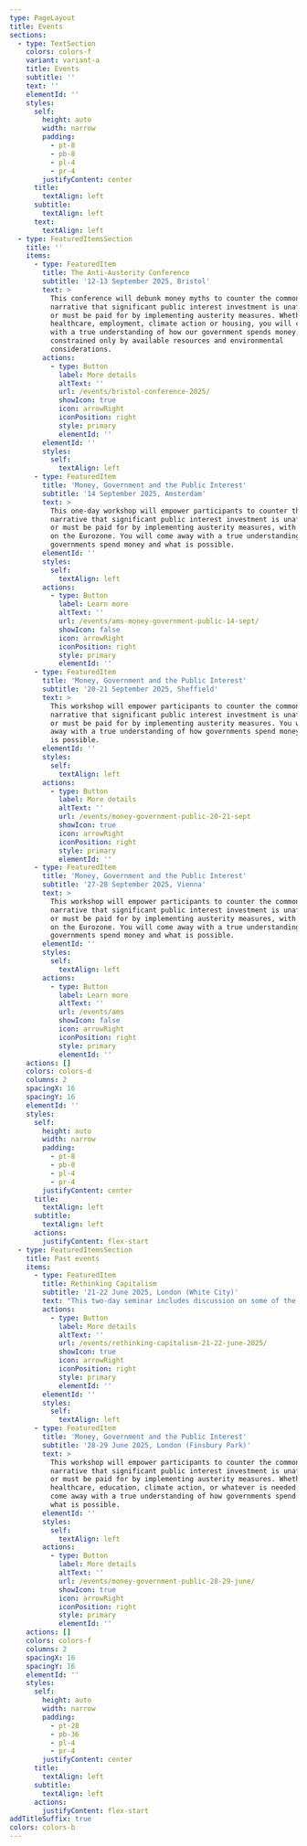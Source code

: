 ```yaml
---
type: PageLayout
title: Events
sections:
  - type: TextSection
    colors: colors-f
    variant: variant-a
    title: Events
    subtitle: ''
    text: ''
    elementId: ''
    styles:
      self:
        height: auto
        width: narrow
        padding:
          - pt-8
          - pb-8
          - pl-4
          - pr-4
        justifyContent: center
      title:
        textAlign: left
      subtitle:
        textAlign: left
      text:
        textAlign: left
  - type: FeaturedItemsSection
    title: ''
    items:
      - type: FeaturedItem
        title: The Anti-Austerity Conference
        subtitle: '12-13 September 2025, Bristol'
        text: >
          This conference will debunk money myths to counter the common
          narrative that significant public interest investment is unaffordable
          or must be paid for by implementing austerity measures. Whether for
          healthcare, employment, climate action or housing, you will come away
          with a true understanding of how our government spends money, which is
          constrained only by available resources and environmental
          considerations.
        actions:
          - type: Button
            label: More details
            altText: ''
            url: /events/bristol-conference-2025/
            showIcon: true
            icon: arrowRight
            iconPosition: right
            style: primary
            elementId: ''
        elementId: ''
        styles:
          self:
            textAlign: left
      - type: FeaturedItem
        title: 'Money, Government and the Public Interest'
        subtitle: '14 September 2025, Amsterdam'
        text: >
          This one-day workshop will empower participants to counter the common
          narrative that significant public interest investment is unaffordable
          or must be paid for by implementing austerity measures, with a focus
          on the Eurozone. You will come away with a true understanding of how
          governments spend money and what is possible.
        elementId: ''
        styles:
          self:
            textAlign: left
        actions:
          - type: Button
            label: Learn more
            altText: ''
            url: /events/ams-money-government-public-14-sept/
            showIcon: false
            icon: arrowRight
            iconPosition: right
            style: primary
            elementId: ''
      - type: FeaturedItem
        title: 'Money, Government and the Public Interest'
        subtitle: '20-21 September 2025, Sheffield'
        text: >
          This workshop will empower participants to counter the common
          narrative that significant public interest investment is unaffordable
          or must be paid for by implementing austerity measures. You will come
          away with a true understanding of how governments spend money and what
          is possible.
        elementId: ''
        styles:
          self:
            textAlign: left
        actions:
          - type: Button
            label: More details
            altText: ''
            url: /events/money-government-public-20-21-sept
            showIcon: true
            icon: arrowRight
            iconPosition: right
            style: primary
            elementId: ''
      - type: FeaturedItem
        title: 'Money, Government and the Public Interest'
        subtitle: '27-28 September 2025, Vienna'
        text: >
          This workshop will empower participants to counter the common
          narrative that significant public interest investment is unaffordable
          or must be paid for by implementing austerity measures, with a focus
          on the Eurozone. You will come away with a true understanding of how
          governments spend money and what is possible.
        elementId: ''
        styles:
          self:
            textAlign: left
        actions:
          - type: Button
            label: Learn more
            altText: ''
            url: /events/ams
            showIcon: false
            icon: arrowRight
            iconPosition: right
            style: primary
            elementId: ''
    actions: []
    colors: colors-d
    columns: 2
    spacingX: 16
    spacingY: 16
    elementId: ''
    styles:
      self:
        height: auto
        width: narrow
        padding:
          - pt-8
          - pb-8
          - pl-4
          - pr-4
        justifyContent: center
      title:
        textAlign: left
      subtitle:
        textAlign: left
      actions:
        justifyContent: flex-start
  - type: FeaturedItemsSection
    title: Past events
    items:
      - type: FeaturedItem
        title: Rethinking Capitalism
        subtitle: '21-22 June 2025, London (White City)'
        text: "This two-day seminar includes discussion on some of the most pressing economic issues facing the world\_today.\n\nTopics include inequality, insecurity, the climate crisis, the national budget, challenging economic narratives around growth and a campaign for a fairer and more sustainable economy, drawn from modern monetary theory and ecological economics.\n"
        actions:
          - type: Button
            label: More details
            altText: ''
            url: /events/rethinking-capitalism-21-22-june-2025/
            showIcon: true
            icon: arrowRight
            iconPosition: right
            style: primary
            elementId: ''
        elementId: ''
        styles:
          self:
            textAlign: left
      - type: FeaturedItem
        title: 'Money, Government and the Public Interest'
        subtitle: '28-29 June 2025, London (Finsbury Park)'
        text: >
          This workshop will empower participants to counter the common
          narrative that significant public interest investment is unaffordable
          or must be paid for by implementing austerity measures. Whether for
          healthcare, education, climate action, or whatever is needed, you will
          come away with a true understanding of how governments spend money and
          what is possible.
        elementId: ''
        styles:
          self:
            textAlign: left
        actions:
          - type: Button
            label: More details
            altText: ''
            url: /events/money-government-public-28-29-june/
            showIcon: true
            icon: arrowRight
            iconPosition: right
            style: primary
            elementId: ''
    actions: []
    colors: colors-f
    columns: 2
    spacingX: 16
    spacingY: 16
    elementId: ''
    styles:
      self:
        height: auto
        width: narrow
        padding:
          - pt-28
          - pb-36
          - pl-4
          - pr-4
        justifyContent: center
      title:
        textAlign: left
      subtitle:
        textAlign: left
      actions:
        justifyContent: flex-start
addTitleSuffix: true
colors: colors-b
---
```

